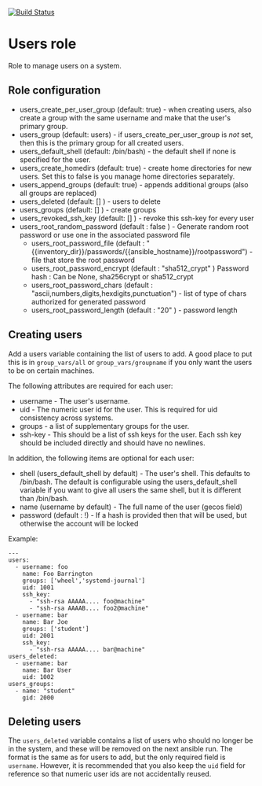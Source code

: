 [![Build Status](https://travis-ci.org/jdauphant/ansible-users.png)](https://travis-ci.org/jdauphant/ansible-role-users)

# Users role

Role to manage users on a system.

## Role configuration

* users_create_per_user_group (default: true) - when creating users, also
  create a group with the same username and make that the user's primary
  group.
* users_group (default: users) - if users_create_per_user_group is _not_ set,
  then this is the primary group for all created users.
* users_default_shell (default: /bin/bash) - the default shell if none is
  specified for the user.
* users_create_homedirs (default: true) - create home directories for new
  users. Set this to false is you manage home directories separately.
* users_append_groups (default: true) - appends additional groups (also all groups are replaced)
* users_deleted (default: [] ) - users to delete
* users_groups (default: [] ) - create groups
* users_revoked_ssh_key (default: [] ) - revoke this ssh-key for every user
* users_root_random_password (default : false ) - Generate random root password or use one in the associated password file
  * users_root_password_file (default : "{{inventory_dir}}/passwords/{{ansible_hostname}}/rootpassword") - file that store the root password
  * users_root_password_encrypt (default :  "sha512_crypt" ) Password hash : Can be None, sha256crypt or sha512_crypt
  * users_root_password_chars (default : "ascii,numbers,digits,hexdigits,punctuation") - list of type of chars authorized for generated password
  * users_root_password_length (default : "20" ) - password length

## Creating users

Add a users variable containing the list of users to add. A good place to put
this is in `group_vars/all` or `group_vars/groupname` if you only want the
users to be on certain machines.

The following attributes are required for each user:

* username - The user's username.
* uid - The numeric user id for the user. This is required for uid consistency
  across systems.
* groups - a list of supplementary groups for the user.
* ssh-key - This should be a list of ssh keys for the user. Each ssh key
  should be included directly and should have no newlines.

In addition, the following items are optional for each user:

* shell (users_default_shell by default) - The user's shell. This defaults to /bin/bash. The default is
  configurable using the users_default_shell variable if you want to give all
  users the same shell, but it is different than /bin/bash.
* name (username by default) - The full name of the user (gecos field)
* password (default : !) - If a hash is provided then that will be used, but otherwise the
  account will be locked 

Example:

    ---
    users:
      - username: foo
        name: Foo Barrington
        groups: ['wheel','systemd-journal']
        uid: 1001
        ssh_key:
          - "ssh-rsa AAAAA.... foo@machine"
          - "ssh-rsa AAAAB.... foo2@machine"
      - username: bar
        name: Bar Joe
        groups: ['student']
        uid: 2001
        ssh_key:
          - "ssh-rsa AAAAA.... bar@machine"
    users_deleted:
      - username: bar
        name: Bar User
        uid: 1002
    users_groups:
      - name: "student"
        gid: 2000

## Deleting users

The `users_deleted` variable contains a list of users who should no longer be
in the system, and these will be removed on the next ansible run. The format
is the same as for users to add, but the only required field is `username`.
However, it is recommended that you also keep the `uid` field for reference so
that numeric user ids are not accidentally reused.
